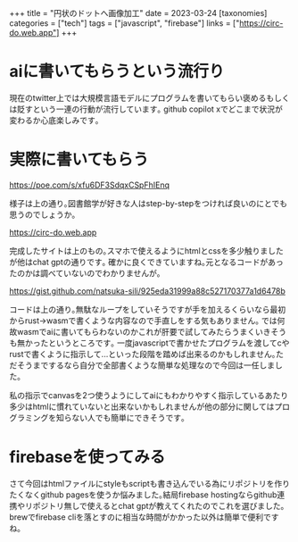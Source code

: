 +++
title = "円状のドットへ画像加工"
date = 2023-03-24
[taxonomies]
categories = ["tech"]
tags = ["javascript", "firebase"]
links = ["https://circ-do.web.app"]
+++

# aiに書いてもらうという流行り
現在のtwitter上では大規模言語モデルにプログラムを書いてもらい褒めるもしくは貶すという一連の行動が流行しています｡
github copilot xでどこまで状況が変わるか心底楽しみです｡

# 実際に書いてもらう
<https://poe.com/s/xfu6DF3SdqxCSpFhIEnq>

様子は上の通り｡図書館学が好きな人はstep-by-stepをつければ良いのにとでも思うのでしょうか｡

<https://circ-do.web.app>

完成したサイトは上のもの｡スマホで使えるようにhtmlとcssを多少触りましたが他はchat gptの通りです｡
確かに良くできていますね｡元となるコードがあったのかは調べていないのでわかりませんが｡

<https://gist.github.com/natsuka-sili/925eda31999a88c527170377a1d6478b>

コードは上の通り｡無駄なループをしていそうですが手を加えるくらいなら最初からrust→wasmで書くような内容なので手直しをする気もありません｡
では何故wasmでaiに書いてもらわないのかこれが肝要で試してみたらうまくいきそうも無かったというところです｡
一度javascriptで書かせたプログラムを渡してcやrustで書くように指示して...といった段階を踏めば出来るのかもしれません｡ただそうまでするなら自分で全部書くような簡単な処理なので今回は一任しました｡

私の指示でcanvasを2つ使うようにしてaiにもわかりやすく指示しているあたり多少はhtmlに慣れていないと出来ないかもしれませんが他の部分に関してはプログラミングを知らない人でも簡単にできそうです｡

# firebaseを使ってみる
さて今回はhtmlファイルにstyleもscriptも書き込んでいる為にリポジトリを作りたくなくgithub pagesを使うか悩みました｡結局firebase hostingならgithub連携やリポジトリ無しで使えるとchat gptが教えてくれたのでこれを選びました｡brewでfirebase cliを落とすのに相当な時間がかかった以外は簡単で便利ですね｡